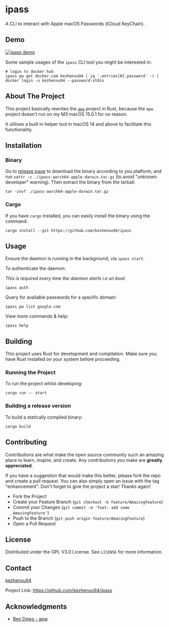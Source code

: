 # ipass

A CLI to interact with Apple macOS Passwords (iCloud KeyChain).

## Demo

[![ipass demo](https://img.youtube.com/vi/de3bTuD5qxE/0.jpg)](https://www.youtube.com/watch?v=de3bTuD5qxE)

Some sample usages of the `ipass` CLI tool you might be interested in:

```shell
# login to docker hub
ipass pw get docker.com kezhenxu94 | jq '.entries[0].password' -r | docker login -u kezhenxu94 --password-stdin
```

## About The Project

This project basically rewrites the [`apw`](https://github.com/bendews/apw) project in Rust,
because the `apw` project doesn't run on my M3 macOS 15.0.1 for no reason.

It utilises a built in helper tool in macOS 14 and above to facilitate this
functionality.

## Installation

### Binary

Go to [release page](https://github.com/kezhenxu94/ipass/releases) to download the binary
according to you platform, and run `xattr -c ./ipass-aarch64-apple-darwin.tar.gz` (to avoid "unknown developer" warning).
Then extract the binary from the tarball:

```shell
tar -zxvf ./ipass-aarch64-apple-darwin.tar.gz
```

### Cargo

If you have `cargo` installed, you can easily install the binary using the
command:

```shell
cargo install --git https://github.com/kezhenxu94/ipass
```

## Usage

Ensure the daemon is running in the background, via `ipass start`.

To authenticate the daemon:

_This is required every time the daemon starts i.e on boot_

```shell
ipass auth
```

Query for available passwords for a specific domain:

```shell
ipass pw list google.com
```

View more commands & help:

```shell
ipass help                                             
```

## Building

This project uses Rust for development and compilation.
Make sure you have Rust installed on your system before proceeding.

### Running the Project

To run the project whilst developing:

```shell
cargo run -- start
```

### Building a release version

To build a statically compiled binary:

```shell
cargo build
```

## Contributing

Contributions are what make the open source community such an amazing place to
learn, inspire, and create. Any contributions you make are **greatly
appreciated**.

If you have a suggestion that would make this better, please fork the repo and
create a pull request. You can also simply open an issue with the tag
"enhancement". Don't forget to give the project a star! Thanks again!

* Fork the Project
* Create your Feature Branch (`git checkout -b feature/AmazingFeature`)
* Commit your Changes (`git commit -m 'feat: add some AmazingFeature'`)
* Push to the Branch (`git push origin feature/AmazingFeature`)
* Open a Pull Request

## License

Distributed under the GPL V3.0 License. See `LICENSE` for more information.

## Contact

[kezhenxu94](https://x.com/kezhenxu94)

Project Link: <https://github.com/kezhenxu94/ipass>

## Acknowledgments

* [Ben Dews - apw](https://github.com/bendews/apw).
